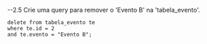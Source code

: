 ﻿--2.5 Crie uma query para remover o 'Evento B' na 'tabela_evento'.

```
delete from tabela_evento te
where te.id = 2
and te.evento = "Evento B";
```
